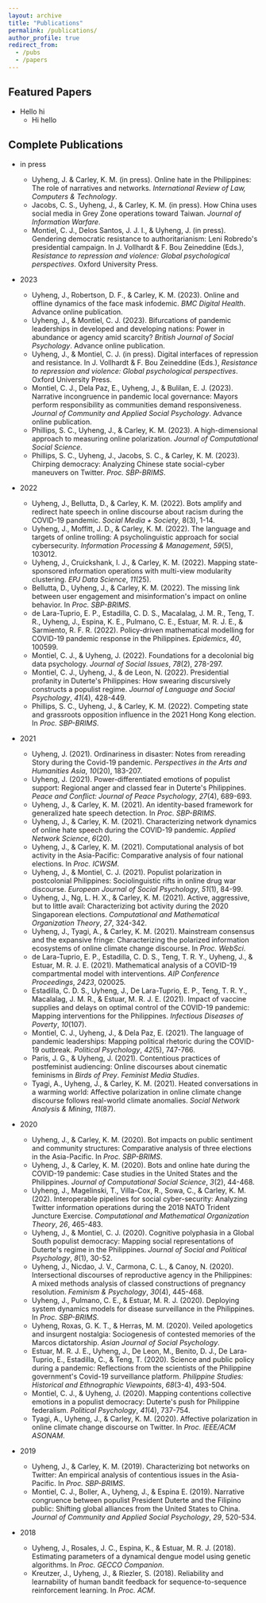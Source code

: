 ```yaml
---
layout: archive
title: "Publications"
permalink: /publications/
author_profile: true
redirect_from:
  - /pubs
  - /papers
---
```


## Featured Papers
* Hello hi
  * Hi hello

## Complete Publications
* in press
  * Uyheng, J. & Carley, K. M. (in press). Online hate in the Philippines: The role of narratives and networks. <i>International Review of Law, Computers & Technology</i>.
  * Jacobs, C. S., Uyheng, J., & Carley, K. M. (in press). How China uses social media in Grey Zone operations toward Taiwan. <i>Journal of Information Warfare</i>.
  * Montiel, C. J., Delos Santos, J. J. I., & Uyheng, J. (in press). Gendering democratic resistance to authoritarianism: Leni Robredo's presidential campaign. In J. Vollhardt & F. Bou Zeineddine (Eds.), <i>Resistance to repression and violence: Global psychological perspectives</i>. Oxford University Press. 

* 2023
  * Uyheng, J., Robertson, D. F., & Carley, K. M. (2023). Online and offline dynamics of the face mask infodemic. <i>BMC Digital Health</i>. Advance online publication.
  * Uyheng, J., & Montiel, C. J. (2023). Bifurcations of pandemic leaderships in developed and developing nations: Power in abundance or agency amid scarcity? <i>British Journal of Social Psychology</i>. Advance online publication. 
  * Uyheng, J., & Montiel, C. J. (in press). Digital interfaces of repression and resistance. In J. Vollhardt & F. Bou Zeineddine (Eds.), <i>Resistance to repression and violence: Global psychological perspectives</i>. Oxford University Press.
  * Montiel, C. J., Dela Paz, E., Uyheng, J., & Bulilan, E. J. (2023). Narrative incongruence in pandemic local governance: Mayors perform responsibility as communities demand responsiveness. <i>Journal of Community and Applied Social Psychology</i>. Advance online publication. 
  * Phillips, S. C., Uyheng, J., & Carley, K. M. (2023). A high-dimensional approach to measuring online polarization. <i>Journal of Computational Social Science</i>.
  * Phillips, S. C., Uyheng, J., Jacobs, S. C., & Carley, K. M. (2023). Chirping democracy: Analyzing Chinese state social-cyber maneuvers on Twitter. <i>Proc. SBP-BRIMS</i>.

* 2022
  * Uyheng, J., Bellutta, D., & Carley, K. M. (2022). Bots amplify and redirect hate speech in online discourse about racism during the COVID-19 pandemic. <i>Social Media + Society</i>, 8(3), 1-14.
  * Uyheng, J., Moffitt, J. D., & Carley, K. M. (2022). The language and targets of online trolling: A psycholinguistic approach for social cybersecurity. <i>Information Processing & Management</i>, <i>59</i>(5), 103012. 
  * Uyheng, J., Cruickshank, I. J., & Carley, K. M. (2022). Mapping state-sponsored information operations with multi-view modularity clustering. <i>EPJ Data Science</i>, <i>11</i>(25). 
  * Bellutta, D., Uyheng, J., & Carley, K. M. (2022). The missing link between user engagement and misinformation's impact on online behavior. In <i>Proc. SBP-BRIMS</i>.
  * de Lara-Tuprio, E. P., Estadilla, C. D. S., Macalalag, J. M. R., Teng, T. R., Uyheng, J., Espina, K. E., Pulmano, C. E., Estuar, M. R. J. E., & Sarmiento, R. F. R. (2022). Policy-driven mathematical modelling for COVID-19 pandemic response in the Philippines. <i>Epidemics</i>, <i>40</i>, 100599. 
  * Montiel, C. J., & Uyheng, J. (2022). Foundations for a decolonial big data psychology. <i>Journal of Social Issues</i>, <i>78</i>(2), 278-297. 
  * Montiel, C. J., Uyheng, J., & de Leon, N. (2022). Presidential profanity in Duterte's Philippines: How swearing discursively constructs a populist regime. <i>Journal of Language and Social Psychology</i>, <i>41</i>(4), 428-449. 
  * Phillips, S. C., Uyheng, J., & Carley, K. M. (2022). Competing state and grassroots opposition influence in the 2021 Hong Kong election. In <i>Proc. SBP-BRIMS</i>.

* 2021
  * Uyheng, J. (2021). Ordinariness in disaster: Notes from rereading Story during the Covid-19 pandemic. <i>Perspectives in the Arts and Humanities Asia</i>, <i>10</i>(20), 183-207. 
  * Uyheng, J. (2021). Power-differentiated emotions of populist support: Regional anger and classed fear in Duterte's Philippines. <i>Peace and Conflict: Journal of Peace Psychology</i>, <i>27</i>(4), 689-693. 
  * Uyheng, J., & Carley, K. M. (2021). An identity-based framework for generalized hate speech detection. In <i>Proc. SBP-BRIMS</i>.
  * Uyheng, J., & Carley, K. M. (2021). Characterizing network dynamics of online hate speech during the COVID-19 pandemic. <i>Applied Network Science</i>, <i>6</i>(20). 
  * Uyheng, J., & Carley, K. M. (2021). Computational analysis of bot activity in the Asia-Pacific: Comparative analysis of four national elections. In <i>Proc. ICWSM</i>.
  * Uyheng, J., & Montiel, C. J. (2021).  Populist polarization in postcolonial Philippines: Sociolinguistic rifts in online drug war discourse. <i>European Journal of Social Psychology</i>, <i>51</i>(1), 84-99.
  * Uyheng, J., Ng, L. H. X., & Carley, K. M. (2021). Active, aggressive, but to little avail: Characterizing bot activity during the 2020 Singaporean elections. <i>Computational and Mathematical Organization Theory</i>, <i>27</i>, 324-342.
  * Uyheng, J., Tyagi, A., & Carley, K. M. (2021). Mainstream consensus and the expansive fringe: Characterizing the polarized information ecosystems of online climate change discourse. In <i>Proc. WebSci</i>.
  * de Lara-Tuprio, E. P., Estadilla, C. D. S., Teng, T. R. Y., Uyheng, J., & Estuar, M. R. J. E. (2021). Mathematical analysis of a COVID-19 compartmental model with interventions. <i>AIP Conference Proceedings</i>, <i>2423</i>, 020025.
  * Estadilla, C. D. S., Uyheng, J., De Lara-Tuprio, E. P., Teng, T. R. Y., Macalalag, J. M. R., & Estuar, M. R. J. E. (2021). Impact of vaccine supplies and delays on optimal control of the COVID-19 pandemic: Mapping interventions for the Philippines. <i>Infectious Diseases of Poverty</i>, <i>10</i>(107).
  * Montiel, C. J., Uyheng, J., & Dela Paz, E. (2021). The language of pandemic leaderships: Mapping political rhetoric during the COVID-19 outbreak. <i>Political Psychology</i>, <i>42</i>(5), 747-766. 
  * Paris, J. G., & Uyheng, J. (2021). Contentious practices of postfeminist audiencing: Online discourses about cinematic feminisms in <i>Birds of Prey</i>. <i>Feminist Media Studies</i>.
  * Tyagi, A., Uyheng, J., & Carley, K. M. (2021). Heated conversations in a warming world: Affective polarization in online climate change discourse follows real-world climate anomalies. <i>Social Network Analysis & Mining</i>, <i>11</i>(87).
  
* 2020
  * Uyheng, J., & Carley, K. M. (2020). Bot impacts on public sentiment and community structures: Comparative analysis of three elections in the Asia-Pacific. In <i>Proc. SBP-BRIMS</i>.
  * Uyheng, J., & Carley, K. M. (2020). Bots and online hate during the COVID-19 pandemic: Case studies in the United States and the Philippines. <i>Journal of Computational Social Science</i>, <i>3</i>(2), 44-468. 
  * Uyheng, J., Magelinski, T., Villa-Cox, R., Sowa, C., & Carley, K. M. (202). Interoperable pipelines for social cyber-security: Analyzing Twitter information operations during the 2018 NATO Trident Juncture Exercise. <i>Computational and Mathematical Organization Theory</i>, <i>26</i>, 465-483.
  * Uyheng, J., & Montiel, C. J. (2020). Cognitive polyphasia in a Global South populist democracy: Mapping social representations of Duterte's regime in the Philippines. <i>Journal of Social and Political Psychology</i>, <i>8</i>(1), 30-52.
  * Uyheng, J., Nicdao, J. V., Carmona, C. L., & Canoy, N. (2020). Intersectional discourses of reproductive agency in the Philippines: A mixed methods analysis of classed constructions of pregnancy resolution. <i>Feminism & Psychology</i>, <i>30</i>(4), 445-468.
  * Uyheng, J., Pulmano, C. E., & Estuar, M. R. J. (2020). Deploying system dynamics models for disease surveillance in the Philippines. In <i>Proc. SBP-BRIMS</i>.
  * Uyheng, Roxas, G. K. T., & Herras, M. M. (2020). Veiled apologetics and insurgent nostalgia: Sociogenesis of contested memories of the Marcos dictatorship. <i>Asian Journal of Social Psychology</i>.
  * Estuar, M. R. J. E., Uyheng, J., De Leon, M., Benito, D. J., De Lara-Tuprio, E., Estadilla, C., & Teng, T. (2020). Science and public policy during a pandemic: Reflections from the scientists of the Philippine government's Covid-19 surveillance platform. <i>Philippine Studies: Historical and Ethnographic Viewpoints</i>, <i>68</i>(3-4), 493-504. 
  * Montiel, C. J., & Uyheng, J. (2020). Mapping contentions collective emotions in a populist democracy: Duterte's push for Philippine federalism. <i>Political Psychology</i>, <i>41</i>(4), 737-754. 
  * Tyagi, A., Uyheng, J., & Carley, K. M. (2020). Affective polarization in online climate change discourse on Twitter. In <i>Proc. IEEE/ACM ASONAM</i>.

* 2019
  * Uyheng, J., & Carley, K. M. (2019). Characterizing bot networks on Twitter: An empirical analysis of contentious issues in the Asia-Pacific. In <i>Proc. SBP-BRIMS</i>.
  * Montiel, C. J., Boller, A., Uyheng, J., & Espina E. (2019). Narrative congruence between populist President Duterte and the Filipino public: Shifting global alliances from the United States to China. <i>Journal of Community and Applied Social Psychology</i>, <i>29</i>, 520-534.
  
* 2018
  * Uyheng, J., Rosales, J. C., Espina, K., & Estuar, M. R. J. (2018). Estimating parameters of a dynamical dengue model using genetic algorithms. In <i>Proc. GECCO Companion</i>.
  * Kreutzer, J., Uyheng, J., & Riezler, S. (2018). Reliability and learnability of human bandit feedback for sequence-to-sequence reinforcement learning. In <i>Proc. ACM</i>.

